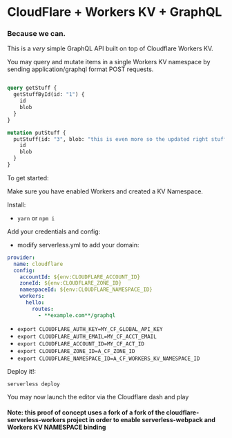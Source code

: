 # CloudFlare + Workers KV + GraphQL
### Because we can.

This is a *very* simple GraphQL API built on top of Cloudflare Workers KV.

You may query and mutate items in a single Workers KV namespace by sending application/graphql format POST requests.

```graphql

query getStuff {
  getStuffById(id: "1") {
    id
    blob
  }
}

mutation putStuff {
  putStuff(id: "3", blob: "this is even more so the updated right stuff") {
    id
    blob
  }
}
```

To get started:

Make sure you have enabled Workers and created a KV Namespace.

Install:

- `yarn` or `npm i`

Add your credentials and config:
- modify serverless.yml to add your domain:

```yaml
provider:
  name: cloudflare
  config:
    accountId: ${env:CLOUDFLARE_ACCOUNT_ID}
    zoneId: ${env:CLOUDFLARE_ZONE_ID}
    namespaceId: ${env:CLOUDFLARE_NAMESPACE_ID}
    workers:
      hello:
        routes:
          - **example.com**/graphql
```
- `export CLOUDFLARE_AUTH_KEY=MY_CF_GLOBAL_API_KEY`
- `export CLOUDFLARE_AUTH_EMAIL=MY_CF_ACCT_EMAIL`
- `export CLOUDFLARE_ACCOUNT_ID=MY_CF_ACT_ID`
- `export CLOUDFLARE_ZONE_ID=A_CF_ZONE_ID`
- `export CLOUDFLARE_NAMESPACE_ID=A_CF_WORKERS_KV_NAMESPACE_ID`

Deploy it!:

`serverless deploy`

You may now launch the editor via the Cloudflare dash and play

#### **Note:** this proof of concept uses a fork of a fork of the cloudflare-serverless-workers project in order to enable serverless-webpack and Workers KV NAMESPACE binding
